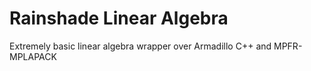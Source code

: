 # Rainshade Linear Algebra
Extremely basic linear algebra wrapper over Armadillo C++ and MPFR-MPLAPACK
